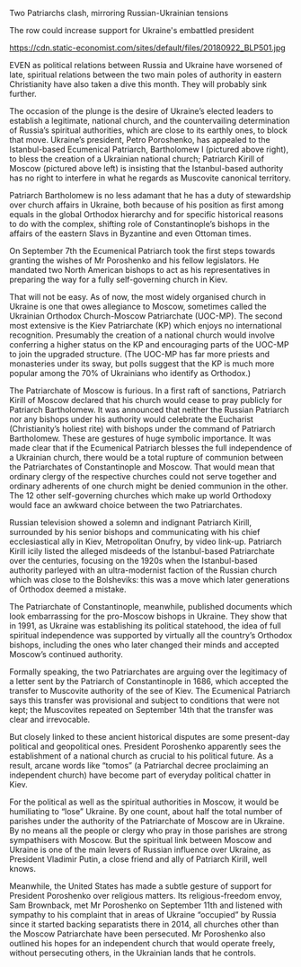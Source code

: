 Two Patriarchs clash, mirroring Russian-Ukrainian tensions

The row could increase support for Ukraine's embattled president

https://cdn.static-economist.com/sites/default/files/20180922_BLP501.jpg

EVEN as political relations between Russia and Ukraine have worsened of late, spiritual relations between the two main poles of authority in eastern Christianity have also taken a dive this month. They will probably sink further.

The occasion of the plunge is the desire of Ukraine’s elected leaders to establish a legitimate, national church, and the countervailing determination of Russia’s spiritual authorities, which are close to its earthly ones, to block that move. Ukraine’s president, Petro Poroshenko, has appealed to the Istanbul-based Ecumenical Patriarch, Bartholomew I (pictured above right), to bless the creation of a Ukrainian national church; Patriarch Kirill of Moscow (pictured above left) is insisting that the Istanbul-based authority has no right to interfere in what he regards as Muscovite canonical territory.

Patriarch Bartholomew is no less adamant that he has a duty of stewardship over church affairs in Ukraine, both because of his position as first among equals in the global Orthodox hierarchy and for specific historical reasons to do with the complex, shifting role of Constantinople’s bishops in the affairs of the eastern Slavs in Byzantine and even Ottoman times.

On September 7th the Ecumenical Patriarch took the first steps towards granting the wishes of Mr Poroshenko and his fellow legislators. He mandated two North American bishops to act as his representatives in preparing the way for a fully self-governing church in Kiev.

That will not be easy. As of now, the most widely organised church in Ukraine is one that owes allegiance to Moscow, sometimes called the Ukrainian Orthodox Church-Moscow Patriarchate (UOC-MP). The second most extensive is the Kiev Patriarchate (KP) which enjoys no international recognition. Presumably the creation of a national church would involve conferring a higher status on the KP and encouraging parts of the UOC-MP to join the upgraded structure. (The UOC-MP has far more priests and monasteries under its sway, but polls suggest that the KP is much more popular among the 70% of Ukrainians who identify as Orthodox.)

The Patriarchate of Moscow is furious. In a first raft of sanctions, Patriarch Kirill of Moscow declared that his church would cease to pray publicly for Patriarch Bartholomew. It was announced that neither the Russian Patriarch nor any bishops under his authority would celebrate the Eucharist (Christianity’s holiest rite) with bishops under the command of Patriarch Bartholomew. These are gestures of huge symbolic importance. It was made clear that if the Ecumenical Patriarch blesses the full independence of a Ukrainian church, there would be a total rupture of communion between the Patriarchates of Constantinople and Moscow. That would mean that ordinary clergy of the respective churches could not serve together and ordinary adherents of one church might be denied communion in the other. The 12 other self-governing churches which make up world Orthodoxy would face an awkward choice between the two Patriarchates.  

Russian television showed a solemn and indignant Patriarch Kirill, surrounded by his senior bishops and communicating with his chief ecclesiastical ally in Kiev, Metropolitan Onufry, by video link-up. Patriarch Kirill icily listed the alleged misdeeds of the Istanbul-based Patriarchate over the centuries, focusing on the 1920s when the Istanbul-based authority parleyed with an ultra-modernist faction of the Russian church which was close to the Bolsheviks: this was a move which later generations of Orthodox deemed a mistake. 

The Patriarchate of Constantinople, meanwhile, published documents which look embarrassing for the pro-Moscow bishops in Ukraine. They show that in 1991, as Ukraine was establishing its political statehood, the idea of full spiritual independence was supported by virtually all the country’s Orthodox bishops, including the ones who later changed their minds and accepted Moscow’s continued authority. 

Formally speaking, the two Patriarchates are arguing over the legitimacy of a letter sent by the Patriarch of Constantinople in 1686, which accepted the transfer to Muscovite authority of the see of Kiev. The Ecumenical Patriarch says this transfer was provisional and subject to conditions that were not kept; the Muscovites repeated on September 14th that the transfer was clear and irrevocable.

But closely linked to these ancient historical disputes are some present-day political and geopolitical ones. President Poroshenko apparently sees the establishment of a national church as crucial to his political future. As a result, arcane words like “tomos” (a Patriarchal decree proclaiming an independent church) have become part of everyday political chatter in Kiev. 

For the political as well as the spiritual authorities in Moscow, it would be humiliating to “lose” Ukraine. By one count, about half the total number of parishes under the authority of the Patriarchate of Moscow are in Ukraine. By no means all the people or clergy who pray in those parishes are strong sympathisers with Moscow. But the spiritual link between Moscow and Ukraine is one of the main levers of Russian influence over Ukraine, as President Vladimir Putin, a close friend and ally of Patriarch Kirill, well knows. 

Meanwhile, the United States has made a subtle gesture of support for President Poroshenko over religious matters. Its religious-freedom envoy, Sam Brownback, met Mr Poroshenko on September 11th and listened with sympathy to his complaint that in areas of Ukraine “occupied” by Russia since it started backing separatists there in 2014, all churches other than the Moscow Patriarchate have been persecuted. Mr Poroshenko also outlined his hopes for an independent church that would operate freely, without persecuting others, in the Ukrainian lands that he controls.